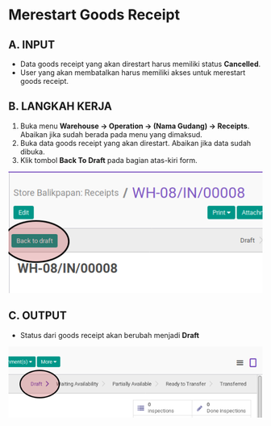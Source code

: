 # Merestart Goods Receipt

## A. INPUT

* Data goods receipt yang akan direstart harus memiliki status **Cancelled**.
* User yang akan membatalkan harus memiliki akses untuk merestart goods receipt.

## B. LANGKAH KERJA

1. Buka menu **Warehouse -> Operation -> (Nama Gudang) -> Receipts**. Abaikan jika sudah berada
pada menu yang dimaksud.
2. Buka data goods receipt yang akan direstart. Abaikan jika data sudah dibuka.
3. Klik tombol **Back To Draft** pada bagian atas-kiri form.

![](../../img/goods-receipt/tombol-restart.png)

## C. OUTPUT

* Status dari goods receipt akan berubah menjadi **Draft**

![](../../img/goods-receipt/status-draft.png)
